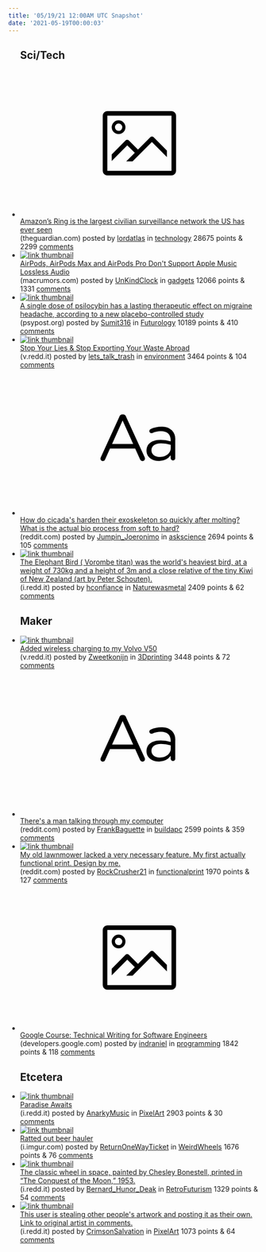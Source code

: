 ```yaml
---
title: '05/19/21 12:00AM UTC Snapshot'
date: '2021-05-19T00:00:03'
---
```

<ul>
<h2>Sci/Tech</h2>

<li><a href='https://www.theguardian.com/commentisfree/2021/may/18/amazon-ring-largest-civilian-surveillance-network-us?utm_medium'><svg version='1.1' viewBox='-34 -14 104 64' preserveAspectRatio='xMidYMid meet' xmlns='http://www.w3.org/2000/svg' xmlns:xlink='http://www.w3.org/1999/xlink'>
    <title>link thumbnail</title>
    <path d='M32,4H4A2,2,0,0,0,2,6V30a2,2,0,0,0,2,2H32a2,2,0,0,0,2-2V6A2,2,0,0,0,32,4ZM4,30V6H32V30Z'></path>
    <path d='M8.92,14a3,3,0,1,0-3-3A3,3,0,0,0,8.92,14Zm0-4.6A1.6,1.6,0,1,1,7.33,11,1.6,1.6,0,0,1,8.92,9.41Z'></path>
    <path d='M22.78,15.37l-5.4,5.4-4-4a1,1,0,0,0-1.41,0L5.92,22.9v2.83l6.79-6.79L16,22.18l-3.75,3.75H15l8.45-8.45L30,24V21.18l-5.81-5.81A1,1,0,0,0,22.78,15.37Z'></path>
    </svg></a><div><div class='linkTitle'><a href='https://www.theguardian.com/commentisfree/2021/may/18/amazon-ring-largest-civilian-surveillance-network-us?utm_medium'>Amazon’s Ring is the largest civilian surveillance network the US has ever seen</a></div>(theguardian.com) posted by <a href='https://www.reddit.com/user/lordatlas'>lordatlas</a> in <a href='https://www.reddit.com/r/technology'>technology</a> 28675 points & 2299 <a href='https://www.reddit.com/r/technology/comments/nf8kmv/amazons_ring_is_the_largest_civilian_surveillance/'>comments</a></div></li>

<li><a href='https://www.macrumors.com/2021/05/17/airpods-apple-music-lossless-audio/'><img src='https://b.thumbs.redditmedia.com/gCb-PBAa53ZSfPYJDaJien4ZuewbODqZEBPqEbplEaU.jpg' alt='link thumbnail'></a><div><div class='linkTitle'><a href='https://www.macrumors.com/2021/05/17/airpods-apple-music-lossless-audio/'>AirPods, AirPods Max and AirPods Pro Don't Support Apple Music Lossless Audio</a></div>(macrumors.com) posted by <a href='https://www.reddit.com/user/UnKindClock'>UnKindClock</a> in <a href='https://www.reddit.com/r/gadgets'>gadgets</a> 12066 points & 1331 <a href='https://www.reddit.com/r/gadgets/comments/nf9ozt/airpods_airpods_max_and_airpods_pro_dont_support/'>comments</a></div></li>

<li><a href='https://www.psypost.org/2021/05/a-single-dose-of-psilocybin-has-a-lasting-therapeutic-effect-on-migraine-headache-according-to-a-new-placebo-controlled-study-60793'><img src='https://b.thumbs.redditmedia.com/ZxJJ8ATuzKMat63YtrFW9aK5teJQSyxhsQmUbEFa5gA.jpg' alt='link thumbnail'></a><div><div class='linkTitle'><a href='https://www.psypost.org/2021/05/a-single-dose-of-psilocybin-has-a-lasting-therapeutic-effect-on-migraine-headache-according-to-a-new-placebo-controlled-study-60793'>A single dose of psilocybin has a lasting therapeutic effect on migraine headache, according to a new placebo-controlled study</a></div>(psypost.org) posted by <a href='https://www.reddit.com/user/Sumit316'>Sumit316</a> in <a href='https://www.reddit.com/r/Futurology'>Futurology</a> 10189 points & 410 <a href='https://www.reddit.com/r/Futurology/comments/nfcomc/a_single_dose_of_psilocybin_has_a_lasting/'>comments</a></div></li>

<li><a href='https://v.redd.it/d0cuslpy2vz61'><img src='https://b.thumbs.redditmedia.com/eouj18Rgp7Y7oPxQ3VsLpy3JzaHgnHfpObziXi-HlYM.jpg' alt='link thumbnail'></a><div><div class='linkTitle'><a href='https://v.redd.it/d0cuslpy2vz61'>Stop Your Lies &amp; Stop Exporting Your Waste Abroad</a></div>(v.redd.it) posted by <a href='https://www.reddit.com/user/lets_talk_trash'>lets_talk_trash</a> in <a href='https://www.reddit.com/r/environment'>environment</a> 3464 points & 104 <a href='https://www.reddit.com/r/environment/comments/nf7u1u/stop_your_lies_stop_exporting_your_waste_abroad/'>comments</a></div></li>

<li><a href='https://www.reddit.com/r/askscience/comments/nfc82t/how_do_cicadas_harden_their_exoskeleton_so/'><svg version='1.1' viewBox='-34 -12 104 64' preserveAspectRatio='xMidYMid slice' xmlns='http://www.w3.org/2000/svg' xmlns:xlink='http://www.w3.org/1999/xlink'>
    <title>text link thumbnail</title>
    <path d='M12.19,8.84a1.45,1.45,0,0,0-1.4-1h-.12a1.46,1.46,0,0,0-1.42,1L1.14,26.56a1.29,1.29,0,0,0-.14.59,1,1,0,0,0,1,1,1.12,1.12,0,0,0,1.08-.77l2.08-4.65h11l2.08,4.59a1.24,1.24,0,0,0,1.12.83,1.08,1.08,0,0,0,1.08-1.08,1.64,1.64,0,0,0-.14-.57ZM6.08,20.71l4.59-10.22,4.6,10.22Z'>
    </path>
    <path d='M32.24,14.78A6.35,6.35,0,0,0,27.6,13.2a11.36,11.36,0,0,0-4.7,1,1,1,0,0,0-.58.89,1,1,0,0,0,.94.92,1.23,1.23,0,0,0,.39-.08,8.87,8.87,0,0,1,3.72-.81c2.7,0,4.28,1.33,4.28,3.92v.5a15.29,15.29,0,0,0-4.42-.61c-3.64,0-6.14,1.61-6.14,4.64v.05c0,2.95,2.7,4.48,5.37,4.48a6.29,6.29,0,0,0,5.19-2.48V26.9a1,1,0,0,0,1,1,1,1,0,0,0,1-1.06V19A5.71,5.71,0,0,0,32.24,14.78Zm-.56,7.7c0,2.28-2.17,3.89-4.81,3.89-1.94,0-3.61-1.06-3.61-2.86v-.06c0-1.8,1.5-3,4.2-3a15.2,15.2,0,0,1,4.22.61Z'>
    </path>
    </svg></a><div><div class='linkTitle'><a href='https://www.reddit.com/r/askscience/comments/nfc82t/how_do_cicadas_harden_their_exoskeleton_so/'>How do cicada's harden their exoskeleton so quickly after molting? What is the actual bio process from soft to hard?</a></div>(reddit.com) posted by <a href='https://www.reddit.com/user/Jumpin_Joeronimo'>Jumpin_Joeronimo</a> in <a href='https://www.reddit.com/r/askscience'>askscience</a> 2694 points & 105 <a href='https://www.reddit.com/r/askscience/comments/nfc82t/how_do_cicadas_harden_their_exoskeleton_so/'>comments</a></div></li>

<li><a href='https://i.redd.it/ujhj8pn0mtz61.jpg'><img src='https://b.thumbs.redditmedia.com/5joJlzbkaO8nWRkTjrIV6wGZRAWqOP9e8Pe0UvwVSyg.jpg' alt='link thumbnail'></a><div><div class='linkTitle'><a href='https://i.redd.it/ujhj8pn0mtz61.jpg'>The Elephant Bird ( Vorombe titan) was the world's heaviest bird, at a weight of 730kg and a height of 3m and a close relative of the tiny Kiwi of New Zealand (art by Peter Schouten).</a></div>(i.redd.it) posted by <a href='https://www.reddit.com/user/hconfiance'>hconfiance</a> in <a href='https://www.reddit.com/r/Naturewasmetal'>Naturewasmetal</a> 2409 points & 62 <a href='https://www.reddit.com/r/Naturewasmetal/comments/nf313p/the_elephant_bird_vorombe_titan_was_the_worlds/'>comments</a></div></li>

<h2>Maker</h2>

<li><a href='https://v.redd.it/hmyosji7auz61'><img src='https://b.thumbs.redditmedia.com/YZ_D95pNY7yztIP5kq2XuMOLAGH8UKj4o9DaNFWKypM.jpg' alt='link thumbnail'></a><div><div class='linkTitle'><a href='https://v.redd.it/hmyosji7auz61'>Added wireless charging to my Volvo V50</a></div>(v.redd.it) posted by <a href='https://www.reddit.com/user/Zweetkonijn'>Zweetkonijn</a> in <a href='https://www.reddit.com/r/3Dprinting'>3Dprinting</a> 3448 points & 72 <a href='https://www.reddit.com/r/3Dprinting/comments/nf564l/added_wireless_charging_to_my_volvo_v50/'>comments</a></div></li>

<li><a href='https://www.reddit.com/r/buildapc/comments/newmcd/theres_a_man_talking_through_my_computer/'><svg version='1.1' viewBox='-34 -12 104 64' preserveAspectRatio='xMidYMid slice' xmlns='http://www.w3.org/2000/svg' xmlns:xlink='http://www.w3.org/1999/xlink'>
    <title>text link thumbnail</title>
    <path d='M12.19,8.84a1.45,1.45,0,0,0-1.4-1h-.12a1.46,1.46,0,0,0-1.42,1L1.14,26.56a1.29,1.29,0,0,0-.14.59,1,1,0,0,0,1,1,1.12,1.12,0,0,0,1.08-.77l2.08-4.65h11l2.08,4.59a1.24,1.24,0,0,0,1.12.83,1.08,1.08,0,0,0,1.08-1.08,1.64,1.64,0,0,0-.14-.57ZM6.08,20.71l4.59-10.22,4.6,10.22Z'>
    </path>
    <path d='M32.24,14.78A6.35,6.35,0,0,0,27.6,13.2a11.36,11.36,0,0,0-4.7,1,1,1,0,0,0-.58.89,1,1,0,0,0,.94.92,1.23,1.23,0,0,0,.39-.08,8.87,8.87,0,0,1,3.72-.81c2.7,0,4.28,1.33,4.28,3.92v.5a15.29,15.29,0,0,0-4.42-.61c-3.64,0-6.14,1.61-6.14,4.64v.05c0,2.95,2.7,4.48,5.37,4.48a6.29,6.29,0,0,0,5.19-2.48V26.9a1,1,0,0,0,1,1,1,1,0,0,0,1-1.06V19A5.71,5.71,0,0,0,32.24,14.78Zm-.56,7.7c0,2.28-2.17,3.89-4.81,3.89-1.94,0-3.61-1.06-3.61-2.86v-.06c0-1.8,1.5-3,4.2-3a15.2,15.2,0,0,1,4.22.61Z'>
    </path>
    </svg></a><div><div class='linkTitle'><a href='https://www.reddit.com/r/buildapc/comments/newmcd/theres_a_man_talking_through_my_computer/'>There's a man talking through my computer</a></div>(reddit.com) posted by <a href='https://www.reddit.com/user/FrankBaguette'>FrankBaguette</a> in <a href='https://www.reddit.com/r/buildapc'>buildapc</a> 2599 points & 359 <a href='https://www.reddit.com/r/buildapc/comments/newmcd/theres_a_man_talking_through_my_computer/'>comments</a></div></li>

<li><a href='https://www.reddit.com/gallery/nfccrp'><img src='https://b.thumbs.redditmedia.com/Jh6N31lOIzTpPSTWB1QIyiIGU7529QhjC0LEjUYVRhQ.jpg' alt='link thumbnail'></a><div><div class='linkTitle'><a href='https://www.reddit.com/gallery/nfccrp'>My old lawnmower lacked a very necessary feature. My first actually functional print. Design by me.</a></div>(reddit.com) posted by <a href='https://www.reddit.com/user/RockCrusher21'>RockCrusher21</a> in <a href='https://www.reddit.com/r/functionalprint'>functionalprint</a> 1970 points & 127 <a href='https://www.reddit.com/r/functionalprint/comments/nfccrp/my_old_lawnmower_lacked_a_very_necessary_feature/'>comments</a></div></li>

<li><a href='https://developers.google.com/tech-writing'><svg version='1.1' viewBox='-34 -14 104 64' preserveAspectRatio='xMidYMid meet' xmlns='http://www.w3.org/2000/svg' xmlns:xlink='http://www.w3.org/1999/xlink'>
    <title>link thumbnail</title>
    <path d='M32,4H4A2,2,0,0,0,2,6V30a2,2,0,0,0,2,2H32a2,2,0,0,0,2-2V6A2,2,0,0,0,32,4ZM4,30V6H32V30Z'></path>
    <path d='M8.92,14a3,3,0,1,0-3-3A3,3,0,0,0,8.92,14Zm0-4.6A1.6,1.6,0,1,1,7.33,11,1.6,1.6,0,0,1,8.92,9.41Z'></path>
    <path d='M22.78,15.37l-5.4,5.4-4-4a1,1,0,0,0-1.41,0L5.92,22.9v2.83l6.79-6.79L16,22.18l-3.75,3.75H15l8.45-8.45L30,24V21.18l-5.81-5.81A1,1,0,0,0,22.78,15.37Z'></path>
    </svg></a><div><div class='linkTitle'><a href='https://developers.google.com/tech-writing'>Google Course: Technical Writing for Software Engineers</a></div>(developers.google.com) posted by <a href='https://www.reddit.com/user/indraniel'>indraniel</a> in <a href='https://www.reddit.com/r/programming'>programming</a> 1842 points & 118 <a href='https://www.reddit.com/r/programming/comments/nf1hs1/google_course_technical_writing_for_software/'>comments</a></div></li>

<h2>Etcetera</h2>

<li><a href='https://i.redd.it/r3cn5mjq0wz61.gif'><img src='https://b.thumbs.redditmedia.com/jd9cqX6WjOQSTp5GrNdXJAO7EdYmC8uR_88k-0OJs0Y.jpg' alt='link thumbnail'></a><div><div class='linkTitle'><a href='https://i.redd.it/r3cn5mjq0wz61.gif'>Paradise Awaits</a></div>(i.redd.it) posted by <a href='https://www.reddit.com/user/AnarkyMusic'>AnarkyMusic</a> in <a href='https://www.reddit.com/r/PixelArt'>PixelArt</a> 2903 points & 30 <a href='https://www.reddit.com/r/PixelArt/comments/nfbua4/paradise_awaits/'>comments</a></div></li>

<li><a href='https://i.imgur.com/tur7ksG.jpg'><img src='https://b.thumbs.redditmedia.com/g4J66VR2iuE2kqca3ta3Kvg5WfQJlk98VM7-4h1y8qU.jpg' alt='link thumbnail'></a><div><div class='linkTitle'><a href='https://i.imgur.com/tur7ksG.jpg'>Ratted out beer hauler</a></div>(i.imgur.com) posted by <a href='https://www.reddit.com/user/ReturnOneWayTicket'>ReturnOneWayTicket</a> in <a href='https://www.reddit.com/r/WeirdWheels'>WeirdWheels</a> 1676 points & 76 <a href='https://www.reddit.com/r/WeirdWheels/comments/nf4pmi/ratted_out_beer_hauler/'>comments</a></div></li>

<li><a href='https://i.redd.it/49vsel6mquz61.jpg'><img src='https://b.thumbs.redditmedia.com/D62N5KASe19ZojDvQXleNp_WePBWQE9AmcreMILRvrI.jpg' alt='link thumbnail'></a><div><div class='linkTitle'><a href='https://i.redd.it/49vsel6mquz61.jpg'>The classic wheel in space, painted by Chesley Bonestell, printed in “The Conquest of the Moon,” 1953.</a></div>(i.redd.it) posted by <a href='https://www.reddit.com/user/Bernard_Hunor_Deak'>Bernard_Hunor_Deak</a> in <a href='https://www.reddit.com/r/RetroFuturism'>RetroFuturism</a> 1329 points & 54 <a href='https://www.reddit.com/r/RetroFuturism/comments/nf6n6c/the_classic_wheel_in_space_painted_by_chesley/'>comments</a></div></li>

<li><a href='https://i.redd.it/9cae66n6bwz61.jpg'><img src='https://a.thumbs.redditmedia.com/gGmhObYfcM9GF3i_gvZNiWEnXYnnlWsFzqfOxO8ny_0.jpg' alt='link thumbnail'></a><div><div class='linkTitle'><a href='https://i.redd.it/9cae66n6bwz61.jpg'>This user is stealing other people's artwork and posting it as their own. Link to original artist in comments.</a></div>(i.redd.it) posted by <a href='https://www.reddit.com/user/CrimsonSalvation'>CrimsonSalvation</a> in <a href='https://www.reddit.com/r/PixelArt'>PixelArt</a> 1073 points & 64 <a href='https://www.reddit.com/r/PixelArt/comments/nfdand/this_user_is_stealing_other_peoples_artwork_and/'>comments</a></div></li>

</ul>
